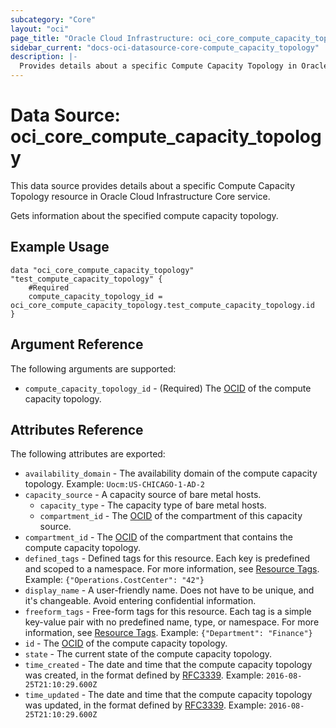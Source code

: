 ```yaml
---
subcategory: "Core"
layout: "oci"
page_title: "Oracle Cloud Infrastructure: oci_core_compute_capacity_topology"
sidebar_current: "docs-oci-datasource-core-compute_capacity_topology"
description: |-
  Provides details about a specific Compute Capacity Topology in Oracle Cloud Infrastructure Core service
---
```


# Data Source: oci_core_compute_capacity_topology
This data source provides details about a specific Compute Capacity Topology resource in Oracle Cloud Infrastructure Core service.

Gets information about the specified compute capacity topology.

## Example Usage

```hcl
data "oci_core_compute_capacity_topology" "test_compute_capacity_topology" {
	#Required
	compute_capacity_topology_id = oci_core_compute_capacity_topology.test_compute_capacity_topology.id
}
```

## Argument Reference

The following arguments are supported:

* `compute_capacity_topology_id` - (Required) The [OCID](https://docs.cloud.oracle.com/iaas/Content/General/Concepts/identifiers.htm) of the compute capacity topology.


## Attributes Reference

The following attributes are exported:

* `availability_domain` - The availability domain of the compute capacity topology.  Example: `Uocm:US-CHICAGO-1-AD-2` 
* `capacity_source` - A capacity source of bare metal hosts. 
	* `capacity_type` - The capacity type of bare metal hosts.
	* `compartment_id` - The [OCID](https://docs.cloud.oracle.com/iaas/Content/General/Concepts/identifiers.htm) of the compartment of this capacity source. 
* `compartment_id` - The [OCID](https://docs.cloud.oracle.com/iaas/Content/General/Concepts/identifiers.htm) of the compartment that contains the compute capacity topology. 
* `defined_tags` - Defined tags for this resource. Each key is predefined and scoped to a namespace. For more information, see [Resource Tags](https://docs.cloud.oracle.com/iaas/Content/General/Concepts/resourcetags.htm).  Example: `{"Operations.CostCenter": "42"}` 
* `display_name` - A user-friendly name. Does not have to be unique, and it's changeable. Avoid entering confidential information. 
* `freeform_tags` - Free-form tags for this resource. Each tag is a simple key-value pair with no predefined name, type, or namespace. For more information, see [Resource Tags](https://docs.cloud.oracle.com/iaas/Content/General/Concepts/resourcetags.htm).  Example: `{"Department": "Finance"}` 
* `id` - The [OCID](https://docs.cloud.oracle.com/iaas/Content/General/Concepts/identifiers.htm) of the compute capacity topology.
* `state` - The current state of the compute capacity topology.
* `time_created` - The date and time that the compute capacity topology was created, in the format defined by [RFC3339](https://tools.ietf.org/html/rfc3339).  Example: `2016-08-25T21:10:29.600Z` 
* `time_updated` - The date and time that the compute capacity topology was updated, in the format defined by [RFC3339](https://tools.ietf.org/html/rfc3339).  Example: `2016-08-25T21:10:29.600Z` 

